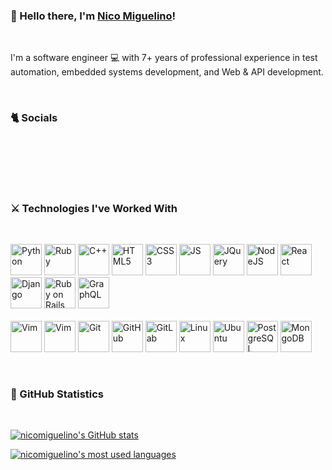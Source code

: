 ### 🦄 Hello there, I'm [Nico Miguelino][6]!

<br>

I'm a software engineer 💻 with 7+ years of professional experience in test automation, embedded systems development, and Web &amp; API development.

<br>


### 🐈 Socials

<br>

[<img alt="" src="https://img.shields.io/badge/LinkedIn-0077B5?style=for-the-badge&logo=linkedin&logoColor=white">][4]
[<img alt="" src="https://img.shields.io/badge/GitHub-100000?style=for-the-badge&logo=github&logoColor=white">][5]

<br>


### ⚔️ Technologies I've Worked With

<br>

<p align="left">
  <img src="https://github.com/nicomiguelino/devicon/blob/master/icons/python/python-original.svg" alt="Python" width="50" height="50"/>
  <img src="https://github.com/nicomiguelino/devicon/blob/master/icons/ruby/ruby-original.svg" alt="Ruby" width="50" height="50"/>
  <img src="https://github.com/nicomiguelino/devicon/blob/master/icons/cplusplus/cplusplus-original.svg" alt="C++" width="50" height="50"/>
  <img src="https://github.com/nicomiguelino/devicon/blob/master/icons/html5/html5-original.svg" alt="HTML5" width="50" height="50"/>
  <img src="https://github.com/nicomiguelino/devicon/blob/master/icons/css3/css3-original.svg" alt="CSS3" width="50" height="50"/>
  <img src="https://github.com/nicomiguelino/devicon/blob/master/icons/javascript/javascript-original.svg" alt="JS" width="50" height="50"/>
  <img src="https://github.com/nicomiguelino/devicon/blob/master/icons/jquery/jquery-original-wordmark.svg" alt="JQuery" width="50" height="50"/>
  <img src="https://github.com/nicomiguelino/devicon/blob/master/icons/nodejs/nodejs-original.svg" alt="NodeJS" width="50" height="50"/>
  <img src="https://github.com/nicomiguelino/devicon/blob/master/icons/react/react-original.svg" alt="React" width="50" height="50"/>
  <img src="https://github.com/nicomiguelino/devicon/blob/master/icons/django/django-plain.svg" alt="Django" width="50" height="50"/>
  <img src="https://github.com/nicomiguelino/devicon/blob/master/icons/rails/rails-plain.svg" alt="Ruby on Rails" width="50" height="50"/>
  <img src="https://github.com/nicomiguelino/devicon/blob/master/icons/graphql/graphql-plain.svg" alt="GraphQL" width="50" height="50"/>
  <br><br>
  <img src="https://github.com/nicomiguelino/devicon/blob/master/icons/vim/vim-original.svg" alt="Vim" width="50" height="50"/>
  <img src="https://github.com/nicomiguelino/devicon/blob/master/icons/vscode/vscode-original.svg" alt="Vim" width="50" height="50"/>
  <img src="https://github.com/nicomiguelino/devicon/blob/master/icons/git/git-original.svg" alt="Git" width="50" height="50"/>
  <img src="https://github.com/nicomiguelino/devicon/blob/master/icons/github/github-original.svg" alt="GitHub" width="50" height="50"/>
  <img src="https://github.com/nicomiguelino/devicon/blob/master/icons/gitlab/gitlab-original.svg" alt="GitLab" width="50" height="50"/>
  <img src="https://github.com/nicomiguelino/devicon/blob/master/icons/linux/linux-original.svg" alt="Linux" width="50" height="50"/>
  <img src="https://github.com/nicomiguelino/devicon/blob/master/icons/ubuntu/ubuntu-plain.svg" alt="Ubuntu" width="50" height="50"/>
  <img src="https://github.com/nicomiguelino/devicon/blob/master/icons/postgresql/postgresql-original.svg" alt="PostgreSQL" width="50" height="50"/>
  <img src="https://github.com/nicomiguelino/devicon/blob/master/icons/mongodb/mongodb-original.svg" alt="MongoDB" width="50" height="50"/>
</p>

<br>


### 📜 GitHub Statistics

<br>
  
[![nicomiguelino's GitHub stats][2]][1]

[![nicomiguelino's most used languages][3]][1]
  
<br>



<!--  Link References  -->

[1]: https://github.com/anuraghazra/github-readme-stats
[2]: https://github-readme-stats.vercel.app/api?username=nicomiguelino&show_icons=true&theme=buefy&count_private=true
[3]: https://github-readme-stats.vercel.app/api/top-langs/?username=nicomiguelino&layout=compact&theme=buefy&hide=php
[4]: https://www.linkedin.com/in/nico-miguelino-640565122/
[5]: https://github.com/nicomiguelino
[6]: https://nicomiguelino.github.io/about/
[7]: https://github.com/nicomiguelino/twitter-rails-api
[8]: https://guides.rubyonrails.org/7_0_release_notes.html
[9]: https://twitter-rails-api.herokuapp.com/
[10]: #%EF%B8%8F-technologies-ive-worked-with
